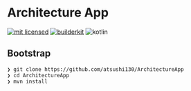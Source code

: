 # Architecture App

[![mit licensed](https://img.shields.io/badge/License-MIT-d94c32.svg)](./license)
[![builderkit](https://img.shields.io/badge/Kotlin-ArchitectureApp-3B5998.svg)](https://github.com/atsushi130/ArchitectureApp.git)
![kotlin](https://img.shields.io/badge/Language-Kotlin-f88909.svg)

## Bootstrap
```
❯ git clone https://github.com/atsushi130/ArchitectureApp
❯ cd ArchitectureApp
❯ mvn install
```
